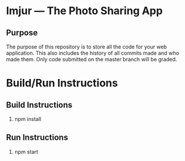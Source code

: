 # Imjur — The Photo Sharing App

## Purpose

The purpose of this repository is to store all the code for your web application. This also includes the history of all commits made and who made them. Only code submitted on the master branch will be graded.

# Build/Run Instructions

## Build Instructions
1. npm install

## Run Instructions
1. npm start
